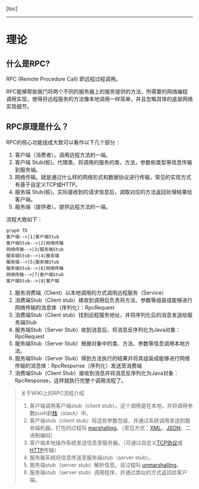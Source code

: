 [toc]

---

# 理论
## 什么是RPC?

RPC (Remote Procedure Call) 即远程过程调用。

RPC能够帮助我门将两个不同的服务器上的服务提供的方法，所需要的网络编程调用实现，使得将远程服务的方法像本地调用一样简单，并且忽略具体的底层网络实现细节。

## RPC原理是什么？

RPC的核心功能组成大致可以看作以下几个部分：

1. 客户端（消费者）。调用远程方法的一端。
2. 客户端 Stub(桩)。代理类，将调用的服务的类，方法，参数和类型等信息传输到服务端。
3. 网络传输。就是通过什么样的网络形式和数据协议进行传输，常见的实现方式有基于自定义TCP或HTTP。
4. 服务端  Stub(桩)。实际接收到的请求信息后，调取对应的方法返回处理结果给客户端。
5. 服务端（提供者）。提供远程方法的一端。

流程大致如下：


```mermaid
graph TD
客户端-->|1|客户端Stub
客户端Stub-->|2|网络传输
网络传输-->|3|服务端Stub
服务端Stub-->|4|服务端
服务端-->|5|服务端Stub
服务端Stub-->|6|网络传输
网络传输-->|7|客户端Stub
客户端Stub-->|8|客户端
```

1. 服务消费端（Client）以本地调用的方式调用远程服务（Service）
2. 消费端Stub（Client stub）接收到调用后负责将方法、参数等组装成能够进行网络传输的消息体（序列化）：RpcRequest
3. 消费端Stub（Client stub）找到远程服务地址，并将序列化后的消息发送给服务端Stub
4. 服务端Stub（Server Stub）收到消息后，将消息反序列化为Java对象：RpcRequest
5. 服务端Stub（Server Stub）根据对象中的类、方法、参数等信息调用本地方法。
6. 服务端Stub（Server Stub）得到方法执行的结果并将其组装成能够进行网络传输的消息体：RpcResponse（序列化）发送至消费端
7. 消费端Stub（Client Stub）接收到消息并将消息反序列化为Java对象：RpcResponse，这样就执行完整个调用流程了。

> 关于WIKI上的RPC流程介绍
>
> 1. 客户端调用客户端stub（client stub）。这个调用是在本地，并将调用参数push到[栈](https://zh.wikipedia.org/wiki/栈)（stack）中。
> 2. 客户端stub（client stub）将这些参数包装，并通过系统调用发送到服务端机器。打包的过程叫 [marshalling](https://zh.wikipedia.org/wiki/Marshalling_(计算机科学))。（常见方式：[XML](https://zh.wikipedia.org/wiki/XML)、[JSON](https://zh.wikipedia.org/wiki/JSON)、二进制编码）
> 3. 客户端本地操作系统发送信息至服务器。（可通过自定义[TCP协议](https://zh.wikipedia.org/wiki/传输控制协议)或[HTTP](https://zh.wikipedia.org/wiki/HTTP)传输）
> 4. 服务器系统将信息传送至服务端stub（server stub）。
> 5. 服务端stub（server stub）解析信息。该过程叫 [unmarshalling](https://zh.wikipedia.org/wiki/Unmarshalling_(计算机科学))。
> 6. 服务端stub（server stub）调用程序，并通过类似的方式返回给客户端。